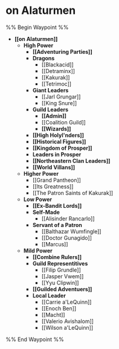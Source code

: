 # on Alaturmen
%% Begin Waypoint %%
- **[[on Alaturmen]]**
	- **High Power**
		- **[[Adventuring Parties]]**
		- **Dragons**
			- [[Blackacid]]
			- [[Detraminx]]
			- [[Kakurak]]
			- [[Tetrimoc]]
		- **Giant Leaders**
			- [[Jarl Grungar]]
			- [[King Snure]]
		- **Guild Leaders**
			- **[[Admin]]**
			- [[Coalition Guild]]
			- **[[Wizards]]**
		- **[[High Holyl'nders]]**
		- **[[Historical Figures]]**
		- **[[Kingdom of Prosper]]**
		- **Leaders in Prosper**
		- **[[Northeastern Clan Leaders]]**
		- **[[World Villans]]**
	- **Higher Power**
		- [[Grand Pantheon]]
		- [[Its Greatness]]
		- [[The Patron Saints of Kakurak]]
	- **Low Power**
		- **[[Ex-Bandit Lords]]**
		- **Self-Made**
			- [[Alisinder Rancarlo]]
		- **Servant of a Patron**
			- [[Balthazar Wumfingle]]
			- [[Doctor Gunagido]]
			- [[Marcus]]
	- **Mild Power**
		- **[[Combine Rulers]]**
		- **Guild Representitives**
			- [[Filip Grundle]]
			- [[Jasper Vwem]]
			- [[Yyu Clipwin]]
		- **[[Guilded Adventuers]]**
		- **Local Leader**
			- [[Carrie a'LeQuinn]]
			- [[Enoch Ben]]
			- [[Macht]]
			- [[Valerio Avishalom]]
			- [[Wilson a'LeQuinn]]

%% End Waypoint %%